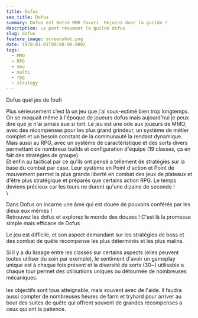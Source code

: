 ```yaml
---
title: Dofus
seo_title: Dofus
summary: Dofus est Notre MMO favori. Rejoins donc la guilde !
description: Le post résumant la guilde dofus
slug: dofus
feature_image: screenshot.png
date: 1970-01-01T00:00:00.000Z
tags:
  - MMO
  - RPG
  - mmo
  - multi
  - rpg
  - strategy
---
```


Dofus quel jeu de foufi

Plus sérieusement c'est là un jeu que j'ai sous-estimé bien trop longtemps.\
On se moquait même à l'époque de joueurs dofus mais aujourd'hui je peux dire que je n'ai jamais eue si tort. Le jeu est une ode aux joueurs de MMO, avec des récompenses pour les plus grand grindeur, un système de métier complet et un besoin constant de la communauté la rendant dynamique.\
Mais aussi au RPG, avec un système de caractéristique et des sorts divers permettant de nombreux builds et configuration d'équipe (19 classes, ça en fait des stratégies de groupe)\
Et enfin au tactical par ce qu'ils ont pensé a tellement de stratégies sur la base du combat par case. Leur système en Point d'action et Point de mouvement permet la plus grande liberté en combat des jeux de plateaux et d'être plus stratégique et préparés que certains action RPG. Le temps deviens précieux car les tours ne durent qu'une dizaine de seconde !\
\


Dans Dofus on incarne une âme qui est douée de pouvoirs conférés par les dieux eux mêmes ! \
Retrouvez les dofus et explorez le monde des douzes ! C'est là la promesse simple mais efficace de Dofus

Le jeu est difficile, et son aspect demandant sur les stratégies de boss et des combat de quête récompense les plus déterminés et les plus malins.

Si il y a du lissage entre les classes sur certains aspects (elles peuvent toutes utiliser du soin par exemple), le sentiment d'avoir un gameplay unique est à chaque fois présent et la diversité de sorts (30\~) utilisable a chaque tour permet des utilisations uniques ou détournée de nombreuses mécaniques.\
\
les objectifs sont tous atteignable, mais souvent avec de l'aide. Il faudra aussi compter de nombreuses heures de farm et tryhard pour arriver au bout des suites de quête qui offrent souvent de grandes récompenses a ceux qui ont la patience.
